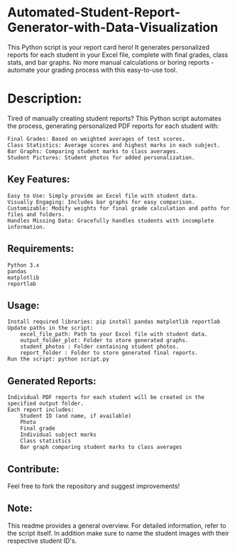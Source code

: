 # Automated-Student-Report-Generator-with-Data-Visualization

This Python script is your report card hero! It generates personalized reports for each student in your Excel file, complete with final grades, class stats, and bar graphs. No more manual calculations or boring reports - automate your grading process with this easy-to-use tool.


<h1>Description:</h1>
Tired of manually creating student reports? This Python script automates the process, generating personalized PDF reports for each student with:

    Final Grades: Based on weighted averages of test scores.
    Class Statistics: Average scores and highest marks in each subject.
    Bar Graphs: Comparing student marks to class averages.
    Student Pictures: Student photos for added personalization.

<h2>Key Features:</h2>

    Easy to Use: Simply provide an Excel file with student data.
    Visually Engaging: Includes bar graphs for easy comparison.
    Customizable: Modify weights for final grade calculation and paths for files and folders.
    Handles Missing Data: Gracefully handles students with incomplete information.

<h2>Requirements:</h2>

    Python 3.x
    pandas
    matplotlib
    reportlab

<h2>Usage:</h2>

    Install required libraries: pip install pandas matplotlib reportlab
    Update paths in the script:
        excel_file_path: Path to your Excel file with student data.
        output_folder_plot: Folder to store generated graphs.
        student_photos : Folder containing student photos.
        report_folder : Folder to store generated final reports.
    Run the script: python script.py

<h2>Generated Reports:</h2>

    Individual PDF reports for each student will be created in the specified output folder.
    Each report includes:
        Student ID (and name, if available)
        Photo 
        Final grade
        Individual subject marks
        Class statistics
        Bar graph comparing student marks to class averages

<h2>Contribute:</h2>
Feel free to fork the repository and suggest improvements!

<h2>Note:</h2>
This readme provides a general overview. For detailed information, refer to the script itself.
In addition make sure to name the student images with their respective student ID's.

